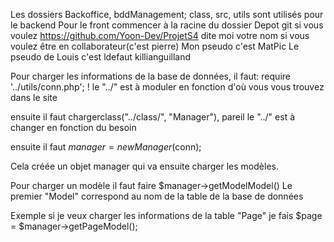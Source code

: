 Les dossiers Backoffice, bddManagement; class, src, utils sont utilisés pour le backend
Pour le front commencer à la racine du dossier
Depot git si vous voulez
https://github.com/Yoon-Dev/ProjetS4
dite moi votre nom si vous voulez être en collaborateur(c'est pierre)
    Mon pseudo c'est MatPic
    Le pseudo de Louis c'est ldefaut
    killianguilland

Pour charger les informations de la base de données, il faut:
require '../utils/conn.php';
! le "../" est à moduler en fonction d'où vous vous trouvez dans le site

ensuite il faut 
chargerclass("../class/", "Manager"), pareil le "../" est à changer en fonction du besoin

ensuite il faut 
$manager = new Manager($conn);

Cela créée un objet manager qui va ensuite charger les modèles.

Pour charger un modèle il faut faire
$manager->getModelModel()
Le premier "Model" correspond au nom de la table de la base de données

Exemple si je veux charger les informations de la table "Page" je fais
$page = $manager->getPageModel();



